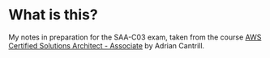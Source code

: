 # What is this?

My notes in preparation for the SAA-C03 exam, taken from the course [AWS Certified Solutions Architect - Associate](https://learn.cantrill.io/) by Adrian Cantrill.
